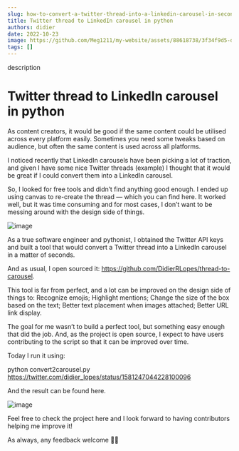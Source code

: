```yaml
---
slug: how-to-convert-a-twitter-thread-into-a-linkedin-carousel-in-seconds
title: Twitter thread to LinkedIn carousel in python
authors: didier
date: 2022-10-23
image: https://github.com/Meg1211/my-website/assets/88618738/3f34f9d5-d1b2-426f-8b8d-e6d26a5367da
tags: []
---
```


description

<!-- truncate -->

# Twitter thread to LinkedIn carousel in python

As content creators, it would be good if the same content could be utilised across every platform easily. Sometimes you need some tweaks based on audience, but often the same content is used across all platforms.

I noticed recently that LinkedIn carousels have been picking a lot of traction, and given I have some nice Twitter threads (example) I thought that it would be great if I could convert them into a LinkedIn carousel.

So, I looked for free tools and didn’t find anything good enough. I ended up using canvas to re-create the thread — which you can find here. It worked well, but it was time consuming and for most cases, I don’t want to be messing around with the design side of things.

![image](https://github.com/Meg1211/my-website/assets/88618738/3f34f9d5-d1b2-426f-8b8d-e6d26a5367da)

As a true software engineer and pythonist, I obtained the Twitter API keys and built a tool that would convert a Twitter thread into a LinkedIn carousel in a matter of seconds.

And as usual, I open sourced it: https://github.com/DidierRLopes/thread-to-carousel.

This tool is far from perfect, and a lot can be improved on the design side of things to: Recognize emojis; Highlight mentions; Change the size of the box based on the text; Better text placement when images attached; Better URL link display.

The goal for me wasn’t to build a perfect tool, but something easy enough that did the job. And, as the project is open source, I expect to have users contributing to the script so that it can be improved over time.

Today I run it using:

python convert2carousel.py https://twitter.com/didier_lopes/status/1581247044228100096

And the result can be found here.

![image](https://github.com/Meg1211/my-website/assets/88618738/67efec99-d219-47c5-8d83-f19e97a44d76)

Feel free to check the project here and I look forward to having contributors helping me improve it!

As always, any feedback welcome 🙏🏽
